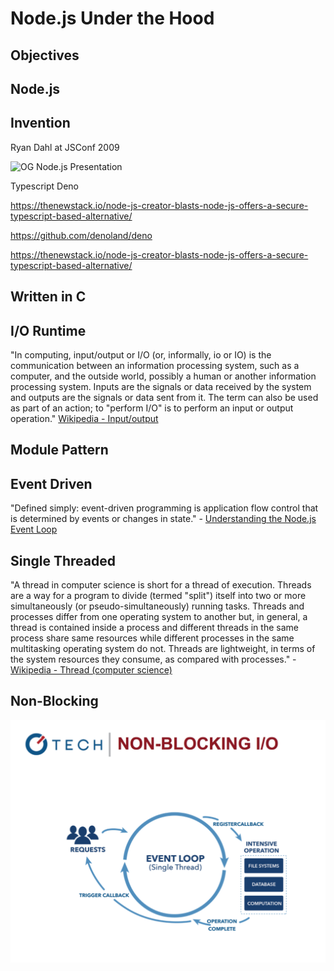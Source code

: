# Node.js Under the Hood

## Objectives

## Node.js

> 

## Invention

Ryan Dahl at JSConf 2009

![OG Node.js Presentation](https://www.youtube.com/watch?v=ztspvPYybIY)

Typescript
Deno

https://thenewstack.io/node-js-creator-blasts-node-js-offers-a-secure-typescript-based-alternative/

https://github.com/denoland/deno

https://thenewstack.io/node-js-creator-blasts-node-js-offers-a-secure-typescript-based-alternative/

## Written in C


## I/O Runtime

"In computing, input/output or I/O (or, informally, io or IO) is the communication between an information processing system, such as a computer, and the outside world, possibly a human or another information processing system. Inputs are the signals or data received by the system and outputs are the signals or data sent from it. The term can also be used as part of an action; to "perform I/O" is to perform an input or output operation." [Wikipedia - Input/output](https://en.wikipedia.org/wiki/Input/output)

## Module Pattern


## Event Driven

"Defined simply: event-driven programming is application flow control that is determined by events or changes in state." - [Understanding the Node.js Event Loop](https://nodesource.com/blog/understanding-the-nodejs-event-loop/)

## Single Threaded

"A thread in computer science is short for a thread of execution. Threads are a way for a program to divide (termed "split") itself into two or more simultaneously (or pseudo-simultaneously) running tasks. Threads and processes differ from one operating system to another but, in general, a thread is contained inside a process and different threads in the same process share same resources while different processes in the same multitasking operating system do not. Threads are lightweight, in terms of the system resources they consume, as compared with processes." - [Wikipedia - Thread (computer science)](https://simple.wikipedia.org/wiki/Thread_(computer_science))

## Non-Blocking

![non-blocking](assets/non-blocking-1.png)
